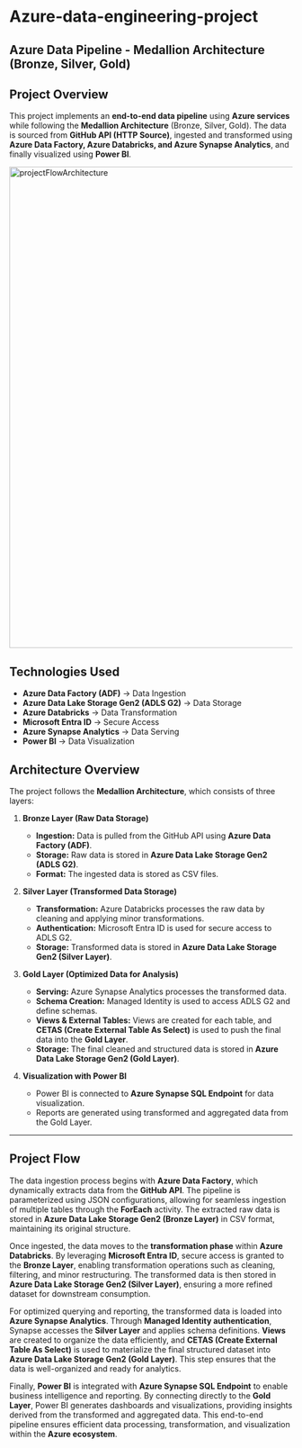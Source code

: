 # Azure-data-engineering-project
## **Azure Data Pipeline - Medallion Architecture (Bronze, Silver, Gold)**

## **Project Overview**
This project implements an **end-to-end data pipeline** using **Azure services** while following the **Medallion Architecture** (Bronze, Silver, Gold). The data is sourced from **GitHub API (HTTP Source)**, ingested and transformed using **Azure Data Factory, Azure Databricks, and Azure Synapse Analytics**, and finally visualized using **Power BI**.

<img width="855" alt="projectFlowArchitecture" src="https://github.com/user-attachments/assets/8c73cfd1-ccf3-43d7-886c-e7644e36bf1c" />


## **Technologies Used**
- **Azure Data Factory (ADF)** → Data Ingestion  
- **Azure Data Lake Storage Gen2 (ADLS G2)** → Data Storage  
- **Azure Databricks** → Data Transformation  
- **Microsoft Entra ID** → Secure Access  
- **Azure Synapse Analytics** → Data Serving  
- **Power BI** → Data Visualization

## **Architecture Overview**
The project follows the **Medallion Architecture**, which consists of three layers:

1. **Bronze Layer (Raw Data Storage)**  
   - **Ingestion:** Data is pulled from the GitHub API using **Azure Data Factory (ADF)**.  
   - **Storage:** Raw data is stored in **Azure Data Lake Storage Gen2 (ADLS G2)**.  
   - **Format:** The ingested data is stored as CSV files.  

2. **Silver Layer (Transformed Data Storage)**  
   - **Transformation:** Azure Databricks processes the raw data by cleaning and applying minor transformations.  
   - **Authentication:** Microsoft Entra ID is used for secure access to ADLS G2.  
   - **Storage:** Transformed data is stored in **Azure Data Lake Storage Gen2 (Silver Layer)**.  

3. **Gold Layer (Optimized Data for Analysis)**  
   - **Serving:** Azure Synapse Analytics processes the transformed data.  
   - **Schema Creation:** Managed Identity is used to access ADLS G2 and define schemas.  
   - **Views & External Tables:** Views are created for each table, and **CETAS (Create External Table As Select)** is used to push the final data into the **Gold Layer**.  
   - **Storage:** The final cleaned and structured data is stored in **Azure Data Lake Storage Gen2 (Gold Layer)**.  

4. **Visualization with Power BI**  
   - Power BI is connected to **Azure Synapse SQL Endpoint** for data visualization.  
   - Reports are generated using transformed and aggregated data from the Gold Layer.  

---

## **Project Flow**
The data ingestion process begins with **Azure Data Factory**, which dynamically extracts data from the **GitHub API**. The pipeline is parameterized using JSON configurations, allowing for seamless ingestion of multiple tables through the **ForEach** activity. The extracted raw data is stored in **Azure Data Lake Storage Gen2 (Bronze Layer)** in CSV format, maintaining its original structure.  

Once ingested, the data moves to the **transformation phase** within **Azure Databricks**. By leveraging **Microsoft Entra ID**, secure access is granted to the **Bronze Layer**, enabling transformation operations such as cleaning, filtering, and minor restructuring. The transformed data is then stored in **Azure Data Lake Storage Gen2 (Silver Layer)**, ensuring a more refined dataset for downstream consumption.  

For optimized querying and reporting, the transformed data is loaded into **Azure Synapse Analytics**. Through **Managed Identity authentication**, Synapse accesses the **Silver Layer** and applies schema definitions. **Views** are created to organize the data efficiently, and **CETAS (Create External Table As Select)** is used to materialize the final structured dataset into **Azure Data Lake Storage Gen2 (Gold Layer)**. This step ensures that the data is well-organized and ready for analytics.  

Finally, **Power BI** is integrated with **Azure Synapse SQL Endpoint** to enable business intelligence and reporting. By connecting directly to the **Gold Layer**, Power BI generates dashboards and visualizations, providing insights derived from the transformed and aggregated data. This end-to-end pipeline ensures efficient data processing, transformation, and visualization within the **Azure ecosystem**.


  
